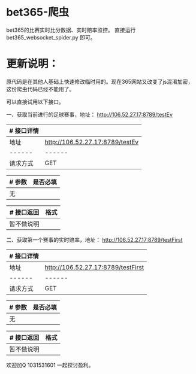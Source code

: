 # bet365-爬虫
bet365的比赛实时比分数据、实时赔率监控。
直接运行bet365_websocket_spider.py 即可。








# 更新说明：

原代码是在其他人基础上快速修改临时用的。现在365网站又改变了js混淆加密，这份爬虫代码已经不能用了。


可以直接试用以下接口。


一、获取当前进行的足球赛事，地址： http://106.52.27.17:8789/testEv

| # 接口详情 |  |
| ------ | ------ |
| 地址 | http://106.52.27.17:8789/testEv |
| ------ | ------ |
| 请求方式 | GET |


| # 参数 | 是否必填 |
| ------ | ------ |
| 无 |  |

| # 接口返回 | 格式 |
| ------ | ------ |
| 暂不做说明|  |



二、获取第一个赛事的实时赔率，地址： http://106.52.27.17:8789/testFirst

| # 接口详情 |  |
| ------ | ------ |
| 地址 | http://106.52.27.17:8789/testFirst |
| ------ | ------ |
| 请求方式 | GET |


| # 参数 | 是否必填 |
| ------ | ------ |
| 无 |  |

| # 接口返回 | 格式 |
| ------ | ------ |
| 暂不做说明|  |



欢迎加Q 1031531601 一起探讨盈利。




